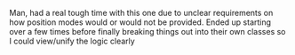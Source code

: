 Man, had a real tough time with this one due to unclear requirements on how position modes would or would not be provided. Ended up starting over a few times before finally breaking things out into their own classes so I could view/unify the logic clearly
